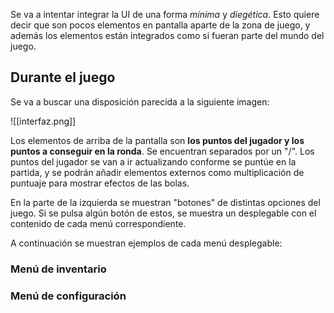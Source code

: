 Se va a intentar integrar la UI de una forma *mínima* y *diegética*. Esto quiere decir que son pocos elementos en pantalla aparte de la zona de juego, y además los elementos están integrados como si fueran parte del mundo del juego.

## Durante el juego
Se va a buscar una disposición parecida a la siguiente imagen:

![[interfaz.png]]

Los elementos de arriba de la pantalla son **los puntos del jugador y los puntos a conseguir en la ronda**. Se encuentran separados por un "/". Los puntos del jugador se van a ir actualizando conforme se puntúe en la partida, y se podrán añadir elementos externos como multiplicación de puntuaje para mostrar efectos de las bolas.

En la parte de la izquierda se muestran "botones" de distintas opciones del juego. Si se pulsa algún botón de estos, se muestra un desplegable con el contenido de cada menú correspondiente.

A continuación se muestran ejemplos de cada menú desplegable:
### Menú de inventario

### Menú de configuración
